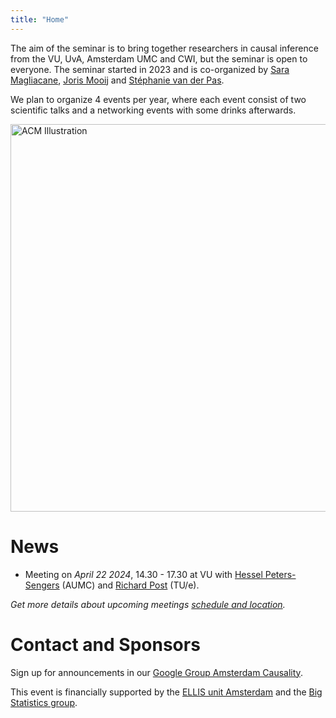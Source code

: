 ```yaml
---
title: "Home"
---
```


The aim of the seminar is to bring together researchers in causal inference from the VU, UvA, Amsterdam UMC and CWI, but the seminar is open to everyone. The seminar started in 2023 and is co-organized by [Sara Magliacane](https://saramagliacane.github.io/), [Joris Mooij](https://staff.fnwi.uva.nl/j.m.mooij/) and [Stéphanie van der Pas](https://www.stephanievanderpas.nl/).

We plan to organize 4 events per year, where each event consist of two scientific talks and a networking events with some drinks afterwards.

<img src="/ACM_logo.png" alt="ACM Illustration" width="620px"/>

# News

* Meeting on *April 22 2024*, 14.30 - 17.30 at VU with [Hessel Peters-Sengers](https://www.amsterdamumc.org/en/research/researchers/hessel-peters-sengers.htm) (AUMC) and [Richard Post](https://research.tue.nl/nl/persons/richard-aj-post) (TU/e).

*Get more details about upcoming meetings [schedule and location](upcoming).*

# Contact and Sponsors

Sign up for announcements in our [Google Group Amsterdam Causality](https://groups.google.com/g/amscausality/about).

This event is financially supported by the [ELLIS unit Amsterdam](https://ellis.eu/units/amsterdam) and the [Big Statistics group](https://www.bigstatistics.nl/).
